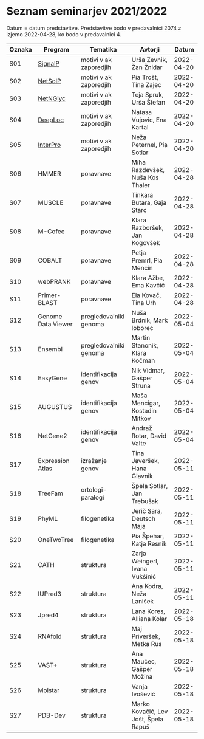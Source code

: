 # Seznam seminarjev 2021/2022

Datum = datum predstavitve. Predstavitve bodo v predavalnici 2074 z izjemo 2022-04-28, ko bodo v predavalnici 4.

| Oznaka | Program            | Tematika               | Avtorji                              | Datum      |
| ------ | ------------------ | ---------------------- | ------------------------------------ | ---------- |
| S01    | [SignalP](s01-signalp)   | motivi v ak zaporedjih | Urša Zevnik, Žan Žnidar    | 2022-04-20 |
| S02    | [NetSolP](s02-netsolp)   | motivi v ak zaporedjih | Pia Trošt, Tina Zajec      | 2022-04-20 |
| S03    | [NetNGlyc](s03-netnglyc) | motivi v ak zaporedjih | Teja Spruk, Urša Štefan    | 2022-04-20 |
| S04    | [DeepLoc](s04-deeploc)   | motivi v ak zaporedjih | Natasa Vujovic, Ena Kartal | 2022-04-20 |
| S05    | [InterPro](s05-interpro) | motivi v ak zaporedjih | Neža Peternel, Pia Sotlar  | 2022-04-20 |
| S06    | HMMER              | poravnave              | Miha Razdevšek, Nuša Kos Thaler      | 2022-04-28 |
| S07    | MUSCLE             | poravnave              | Tinkara Butara, Gaja Starc           | 2022-04-28 |
| S08    | M-Cofee            | poravnave              | Klara Razboršek, Jan Kogovšek        | 2022-04-28 |
| S09    | COBALT             | poravnave              | Petja Premrl, Pia Mencin             | 2022-04-28 |
| S10    | webPRANK           | poravnave              | Klara Ažbe, Ema Kavčič               | 2022-04-28 |
| S11    | Primer-BLAST       | poravnave              | Ela Kovač, Tina Urh                  | 2022-04-28 |
| S12    | Genome Data Viewer | pregledovalniki genoma | Nuša Brdnik, Mark loborec            | 2022-05-04 |
| S13    | Ensembl            | pregledovalniki genoma | Martin Stanonik, Klara Kočman        | 2022-05-04 |
| S14    | EasyGene           | identifikacija genov   | Nik Vidmar, Gašper Struna            | 2022-05-04 |
| S15    | AUGUSTUS           | identifikacija genov   | Maša Mencigar, Kostadin Mitkov       | 2022-05-04 |
| S16    | NetGene2           | identifikacija genov   | Andraž Rotar, David Valte            | 2022-05-04 |
| S17    | Expression Atlas   | izražanje genov        | Tina Javeršek, Hana Glavnik          | 2022-05-11 |
| S18    | TreeFam            | ortologi-paralogi      | Špela Sotlar, Jan Trebušak           | 2022-05-11 |
| S19    | PhyML              | filogenetika           | Jerič Sara, Deutsch Maja             | 2022-05-11 |
| S20    | OneTwoTree         | filogenetika           | Pia Špehar, Katja Resnik             | 2022-05-11 |
| S21    | CATH               | struktura              | Zarja Weingerl, Ivana Vukšinić       | 2022-05-11 |
| S22    | IUPred3            | struktura              | Ana Kodra, Neža Lanišek              | 2022-05-11 |
| S23    | Jpred4             | struktura              | Lana Kores, Alliana Kolar            | 2022-05-18 |
| S24    | RNAfold            | struktura              | Maj Priveršek, Metka Rus             | 2022-05-18 |
| S25    | VAST+              | struktura              | Ana Maučec, Gašper Možina            | 2022-05-18 |
| S26    | Molstar            | struktura              | Vanja Ivošević                       | 2022-05-18 |
| S27    | PDB-Dev            | struktura              | Marko Kovačić, Lev Jošt, Špela Rapuš | 2022-05-18 |